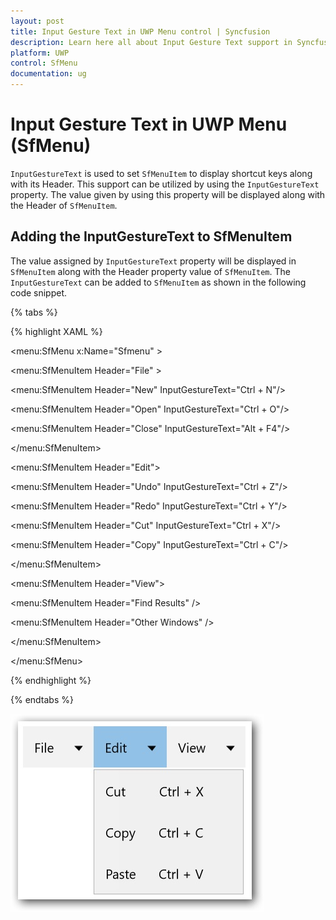```yaml
---
layout: post
title: Input Gesture Text in UWP Menu control | Syncfusion
description: Learn here all about Input Gesture Text support in Syncfusion UWP Menu (SfMenu) control and more.
platform: UWP
control: SfMenu
documentation: ug
--- 
```



# Input Gesture Text in UWP Menu (SfMenu)

`InputGestureText` is used to set `SfMenuItem` to display shortcut keys along with its Header. This support can be utilized by using the `InputGestureText` property. The value given by using this property will be displayed along with the Header of `SfMenuItem`.

## Adding the InputGestureText to SfMenuItem

The value assigned by `InputGestureText` property will be displayed in `SfMenuItem` along with the Header property value of `SfMenuItem`. The `InputGestureText` can be added to `SfMenuItem` as shown in the following code snippet.

{% tabs %}

{% highlight XAML %}

<menu:SfMenu  x:Name="Sfmenu"  >

<menu:SfMenuItem Header="File"   >

<menu:SfMenuItem  Header="New"  InputGestureText="Ctrl + N"/>

<menu:SfMenuItem  Header="Open" InputGestureText="Ctrl + O"/>

<menu:SfMenuItem Header="Close"   InputGestureText="Alt + F4"/>

</menu:SfMenuItem>

<menu:SfMenuItem Header="Edit">

<menu:SfMenuItem Header="Undo" InputGestureText="Ctrl + Z"/>

<menu:SfMenuItem Header="Redo" InputGestureText="Ctrl + Y"/>

<menu:SfMenuItem Header="Cut" InputGestureText="Ctrl + X"/>

<menu:SfMenuItem Header="Copy" InputGestureText="Ctrl + C"/>

</menu:SfMenuItem>

<menu:SfMenuItem Header="View">

<menu:SfMenuItem Header="Find Results" />

<menu:SfMenuItem Header="Other Windows" />

</menu:SfMenuItem>

</menu:SfMenu>


{% endhighlight %}

{% endtabs %}

![Input-Gesture-Text-img1](Input-Gesture-Text-images/Input-Gesture-Text-img1.jpg)

